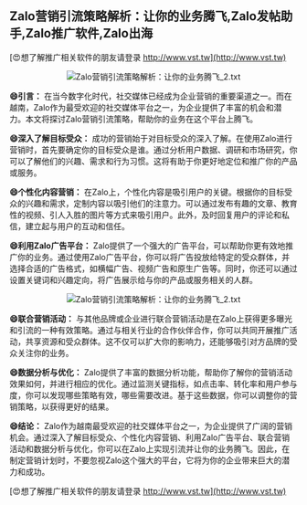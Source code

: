 ## **Zalo营销引流策略解析：让你的业务腾飞,Zalo发帖助手,Zalo推广软件,Zalo出海**

[😍想了解推广相关软件的朋友请登录 http://www.vst.tw](http://www.vst.tw)

 <center><img src="https://vst.tw/MP4/tuiguang/png/4.png" alt="Zalo营销引流策略解析：让你的业务腾飞_2.txt"></center>

**😄引言：**
在当今数字化时代，社交媒体已经成为企业营销的重要渠道之一。而在越南，Zalo作为最受欢迎的社交媒体平台之一，为企业提供了丰富的机会和潜力。本文将探讨Zalo营销引流策略，帮助你的业务在这个平台上腾飞。

**😄深入了解目标受众：**
成功的营销始于对目标受众的深入了解。在使用Zalo进行营销时，首先要确定你的目标受众是谁。通过分析用户数据、调研和市场研究，你可以了解他们的兴趣、需求和行为习惯。这将有助于你更好地定位和推广你的产品或服务。

**😄个性化内容营销：**
在Zalo上，个性化内容是吸引用户的关键。根据你的目标受众的兴趣和需求，定制内容以吸引他们的注意力。可以通过发布有趣的文章、教育性的视频、引人入胜的图片等方式来吸引用户。此外，及时回复用户的评论和私信，建立起与用户的互动和信任。

**😄利用Zalo广告平台：**
Zalo提供了一个强大的广告平台，可以帮助你更有效地推广你的业务。通过使用Zalo广告平台，你可以将广告投放给特定的受众群体，并选择合适的广告格式，如横幅广告、视频广告和原生广告等。同时，你还可以通过设置关键词和兴趣定向，将广告展示给与你的产品或服务相关的人群。

 <center><img src="https://vst.tw/MP4/tuiguang/png/0.png" alt="Zalo营销引流策略解析：让你的业务腾飞_2.txt"></center>

**😄联合营销活动：**
与其他品牌或企业进行联合营销活动是在Zalo上获得更多曝光和引流的一种有效策略。通过与相关行业的合作伙伴合作，你可以共同开展推广活动，共享资源和受众群体。这不仅可以扩大你的影响力，还能够吸引对方品牌的受众关注你的业务。

**😄数据分析与优化：**
Zalo提供了丰富的数据分析功能，帮助你了解你的营销活动效果如何，并进行相应的优化。通过监测关键指标，如点击率、转化率和用户参与度，你可以发现哪些策略有效，哪些需要改进。基于这些数据，你可以调整你的营销策略，以获得更好的结果。

**😄结论：**
Zalo作为越南最受欢迎的社交媒体平台之一，为企业提供了广阔的营销机会。通过深入了解目标受众、个性化内容营销、利用Zalo广告平台、联合营销活动和数据分析与优化，你可以在Zalo上实现引流并让你的业务腾飞。因此，在制定营销计划时，不要忽视Zalo这个强大的平台，它将为你的企业带来巨大的潜力和成功。

[😍想了解推广相关软件的朋友请登录 http://www.vst.tw](http://www.vst.tw)



